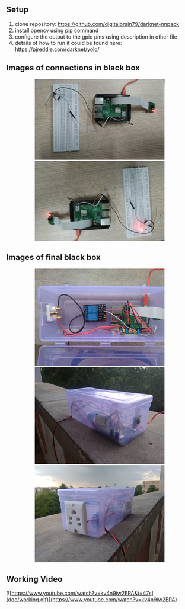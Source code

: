 <h2>Setup</h2>

1) clone repository: https://github.com/digitalbrain79/darknet-nnpack
2) install opencv using pip command
3) configure the output to the gpio pins using description in other file
4) details of how to run it could be found here: https://pjreddie.com/darknet/yolo/

<h2>Images of connections in black box </h2>

<p align="center">
  <img src="doc/test4.jpeg" width="350" title="hover text">
  <img src="doc/test5.jpeg" width="350" alt="accessibility text">
</p>


<h2>Images of final black box </h2>

<p align="center">
  <img src="doc/f1.jpeg" width="350" title="hover text">
  <img src="doc/f2.jpeg" width="350" alt="accessibility text">
  <img src="doc/f4.jpeg" width="350" alt="accessibility text">
</p>


<h2>Working Video</h2>

[![https://www.youtube.com/watch?v=kv4n9iw2EPA&t=47s](doc/working.gif)](https://www.youtube.com/watch?v=kv4n9iw2EPA)
